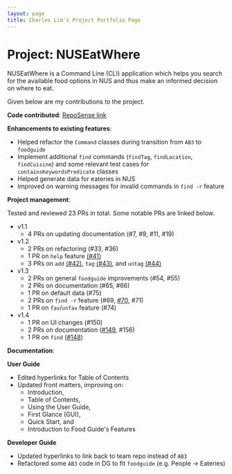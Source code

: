 ```yaml
---
layout: page
title: Charles Lim's Project Portfolio Page
---
```


# Project: NUSEatWhere

NUSEatWhere is a Command Line (CLI) application which helps you search for the available food options in NUS
and thus make an informed decision on where to eat.

Given below are my contributions to the project.

**Code contributed**: [RepoSense link](https://nus-cs2103-ay2223s1.github.io/tp-dashboard/?search=charleslimjh&breakdown=true&sort=groupTitle&sortWithin=title&since=2022-09-16&timeframe=commit&mergegroup=&groupSelect=groupByRepos&checkedFileTypes=docs~functional-code~test-code~other)

**Enhancements to existing features**:

* Helped refactor the `Command` classes during transition from `AB3` to `foodguide`
* Implement additional `find` commands (`findTag`, `findLocation`, `findCuisine`) and
some relevant test cases for `containsKeywordsPredicate` classes
* Helped generate data for eateries in NUS
* Improved on warning messages for invalid commands in `find -r` feature

**Project management**:

Tested and reviewed 23 PRs in total. Some notable PRs are linked below.

* v1.1
    * 4 PRs on updating documentation (#7, #9, #11, #19)
* v1.2
    * 2 PRs on refactoring (#33, #36)
    * 1 PR on `help` feature [(#41)](https://github.com/AY2223S1-CS2103T-W11-1/tp/pull/41)
    * 3 PRs on `add` [(#42)](https://github.com/AY2223S1-CS2103T-W11-1/tp/pull/42),
      `tag` [(#43)](https://github.com/AY2223S1-CS2103T-W11-1/tp/pull/43),
      and `untag` [(#44)](https://github.com/AY2223S1-CS2103T-W11-1/tp/pull/44)
* v1.3
    * 2 PRs on general `foodguide` improvements (#54, #55)
    * 2 PRs on documentation (#65, #66)
    * 1 PR on default data (#75)
    * 2 PRs on `find -r` feature (#69, [#70](https://github.com/AY2223S1-CS2103T-W11-1/tp/pull/70), #71)
    * 1 PR on `fav`/`unfav` feature (#74)
* v1.4
    * 1 PR on UI changes (#150)
    * 2 PRs on documentation ([#149](https://github.com/AY2223S1-CS2103T-W11-1/tp/pull/149), #156)
    * 1 PR on `find` ([#148](https://github.com/AY2223S1-CS2103T-W11-1/tp/pull/148))

**Documentation**:

**User Guide**
* Edited hyperlinks for Table of Contents
* Updated front matters, improving on:
    * Introduction,
    * Table of Contents,
    * Using the User Guide,
    * First Glance (GUI),
    * Quick Start, and
    * Introduction to Food Guide's Features

**Developer Guide**
* Updated hyperlinks to link back to team repo instead of `AB3`
* Refactored some `AB3` code in DG to fit `foodguide` (e.g. People -> Eateries)

